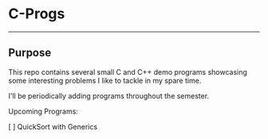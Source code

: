 # C-Progs
----------------------------------------------------------------

## Purpose

This repo contains several small C and C++ demo programs showcasing some interesting problems I like to tackle in my spare time.

I'll be periodically adding programs throughout the semester. 

Upcoming Programs:

[ ] QuickSort with Generics
